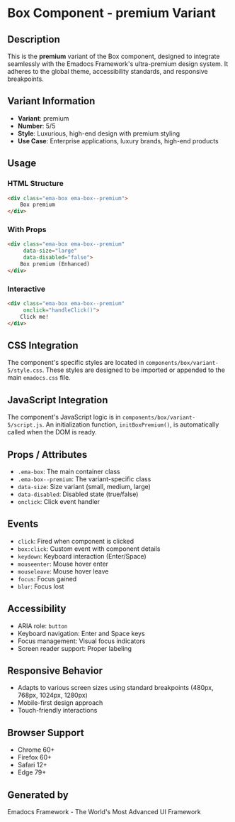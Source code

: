 # Box Component - premium Variant

## Description
This is the **premium** variant of the Box component, designed to integrate seamlessly with the Emadocs Framework's ultra-premium design system. It adheres to the global theme, accessibility standards, and responsive breakpoints.

## Variant Information
- **Variant**: premium
- **Number**: 5/5
- **Style**: Luxurious, high-end design with premium styling
- **Use Case**: Enterprise applications, luxury brands, high-end products

## Usage

### HTML Structure
```html
<div class="ema-box ema-box--premium">
    Box premium
</div>
```

### With Props
```html
<div class="ema-box ema-box--premium" 
     data-size="large" 
     data-disabled="false">
    Box premium (Enhanced)
</div>
```

### Interactive
```html
<div class="ema-box ema-box--premium" 
     onclick="handleClick()">
    Click me!
</div>
```

## CSS Integration
The component's specific styles are located in `components/box/variant-5/style.css`. These styles are designed to be imported or appended to the main `emadocs.css` file.

## JavaScript Integration
The component's JavaScript logic is in `components/box/variant-5/script.js`. An initialization function, `initBoxPremium()`, is automatically called when the DOM is ready.

## Props / Attributes
- `.ema-box`: The main container class
- `.ema-box--premium`: The variant-specific class
- `data-size`: Size variant (small, medium, large)
- `data-disabled`: Disabled state (true/false)
- `onclick`: Click event handler

## Events
- `click`: Fired when component is clicked
- `box:click`: Custom event with component details
- `keydown`: Keyboard interaction (Enter/Space)
- `mouseenter`: Mouse hover enter
- `mouseleave`: Mouse hover leave
- `focus`: Focus gained
- `blur`: Focus lost

## Accessibility
- ARIA role: `button`
- Keyboard navigation: Enter and Space keys
- Focus management: Visual focus indicators
- Screen reader support: Proper labeling

## Responsive Behavior
- Adapts to various screen sizes using standard breakpoints (480px, 768px, 1024px, 1280px)
- Mobile-first design approach
- Touch-friendly interactions

## Browser Support
- Chrome 60+
- Firefox 60+
- Safari 12+
- Edge 79+

## Generated by
Emadocs Framework - The World's Most Advanced UI Framework
